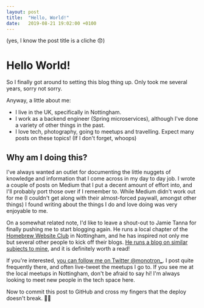 ```yaml
---
layout: post
title:  "Hello, World!"
date:   2019-08-21 19:02:00 +0100
---
```


(yes, I know the post title is a cliche 😞)

# Hello World!

So I finally got around to setting this blog thing up. Only took me several years, sorry not sorry.

Anyway, a little about me:

- I live in the UK, specifically in Nottingham.
- I work as a backend engineer (Spring microservices), although I've done a variety of other things in the past.
- I love tech, photography, going to meetups and travelling. Expect many posts on these topics! (If I don't forget, whoops)

## Why am I doing this?

I've always wanted an outlet for documenting the little nuggets of knowledge and information that I come across in my day to day job. I wrote a couple of posts on Medium that I put a decent amount of effort into, and I'll probably port those over if I remember to. While Medium didn't work out for me (I couldn't get along with their almost-forced paywall, amongst other things) I found writing about the things I do and love doing was very enjoyable to me.

On a somewhat related note, I'd like to leave a shout-out to Jamie Tanna for finally pushing me to start blogging again. He runs a local chapter of the [Homebrew Website Club](https://indieweb.org/Homebrew_Website_Club) in Nottingham, and he has inspired not only me but several other people to kick off their blogs. [He runs a blog on similar subjects to mine](https://jvt.me), and it is definitely worth a read!

If you're interested, [you can follow me on Twitter @monotron_](https://twitter.com/monotron_). I post quite frequently there, and often live-tweet the meetups I go to. If you see me at the local meetups in Nottingham, don't be afraid to say hi! I'm always looking to meet new people in the tech space here.

Now to commit this post to GitHub and cross my fingers that the deploy doesn't break. 🤞🏼